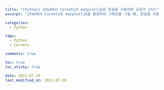 ```yaml
---
title: "[Python] iPad에서 Carnets로 matplotlib로 한글을 사용하면 오류가 난다!"
excerpt: "iPad에서 Carnets로 matplotlib를 활용하여 그래프를 그릴 떄, 한글을 사용하면 출력할 때 오류가 발생하는데, 이를 해결하는 방법은?!"

categories:
  - Python

tags:
  - Python
  - Carnets

comments: true

toc: true
toc_sticky: true

date: 2021-07-29
last_modified_at: 2021-07-29
---
```


